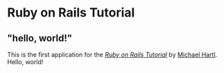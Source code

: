 # Ruby on Rails Tutorial 
## "hello, world!" 
This is the first application for the 
[*Ruby on Rails Tutorial*](https://www.railstutorial.org/) 
by [Michael Hartl](https://www.michaelhartl.com/). Hello, world!
